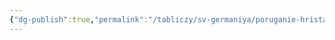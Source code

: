 ```yaml
---
{"dg-publish":true,"permalink":"/tabliczy/sv-germaniya/poruganie-hrista/","dgPassFrontmatter":true}
---
```



